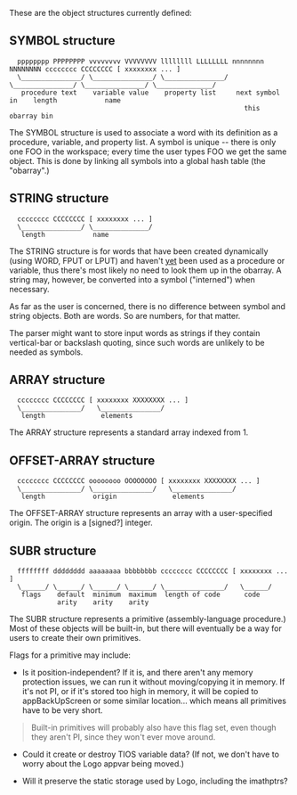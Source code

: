 These are the object structures currently defined:

## SYMBOL structure ##
```
  pppppppp PPPPPPPP vvvvvvvv VVVVVVVV llllllll LLLLLLLL nnnnnnnn NNNNNNNN cccccccc CCCCCCCC [ xxxxxxxx ... ]
  \_______________/ \_______________/ \_______________/ \_______________/ \_______________/ \______________/
   procedure text    variable value    property list     next symbol in    length            name
                                                           this obarray bin
```

The SYMBOL structure is used to associate a word with its definition
as a procedure, variable, and property list.  A symbol is unique --
there is only one FOO in the workspace; every time the user types FOO
we get the same object.  This is done by linking all symbols into a
global hash table (the "obarray".)


## STRING structure ##
```
  cccccccc CCCCCCCC [ xxxxxxxx ... ]
  \_______________/ \______________/
   length            name
```

The STRING structure is for words that have been created dynamically
(using WORD, FPUT or LPUT) and haven't [yet](yet.md) been used as a procedure
or variable, thus there's most likely no need to look them up in the
obarray.  A string may, however, be converted into a symbol
("interned") when necessary.

As far as the user is concerned, there is no difference between symbol
and string objects.  Both are words.  So are numbers, for that matter.

The parser might want to store input words as strings if they contain
vertical-bar or backslash quoting, since such words are unlikely to be
needed as symbols.


## ARRAY structure ##
```
  cccccccc CCCCCCCC [ xxxxxxxx XXXXXXXX ... ]
  \_______________/   \_______________/
   length              elements
```

The ARRAY structure represents a standard array indexed from 1.


## OFFSET-ARRAY structure ##
```
  cccccccc CCCCCCCC oooooooo OOOOOOOO [ xxxxxxxx XXXXXXXX ... ]
  \_______________/ \_______________/   \_______________/
   length            origin              elements
```

The OFFSET-ARRAY structure represents an array with a user-specified
origin.  The origin is a [signed?] integer.


## SUBR structure ##
```
  ffffffff dddddddd aaaaaaaa bbbbbbbb cccccccc CCCCCCCC [ xxxxxxxx ... ]
  \______/ \______/ \______/ \______/ \_______________/   \______/
   flags    default  minimum  maximum  length of code      code
            arity    arity    arity
```

The SUBR structure represents a primitive (assembly-language
procedure.)  Most of these objects will be built-in, but there will
eventually be a way for users to create their own primitives.

Flags for a primitive may include:

  * Is it position-independent?  If it is, and there aren't any memory protection issues, we can run it without moving/copying it in memory. If it's not PI, or if it's stored too high in memory, it will be copied to appBackUpScreen or some similar location... which means all primitives have to be very short.

> Built-in primitives will probably also have this flag set, even
> though they aren't PI, since they won't ever move around.

  * Could it create or destroy TIOS variable data?  (If not, we don't have to worry about the Logo appvar being moved.)

  * Will it preserve the static storage used by Logo, including the imathptrs?